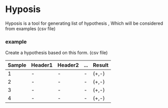 # Hyposis
Hyposis is a tool for generating list of hypothesis , Which will be considered from examples (csv file) 

### example
Create a hypothesis based on this form. (csv file)

Sample | Header1 | Header2 | ... | Result
----- | ----- | ----- | ----- | ----- |
1 | - | - | - | (+,-) |
2 | - | - | - | (+,-) |
3 | - | - | - | (+,-) |
4 | - | - | - | (+,-) |
